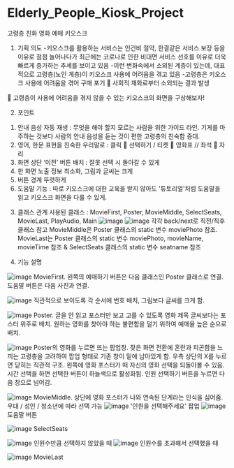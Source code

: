 # Elderly_People_Kiosk_Project

고령층 친화 영화 예매 키오스크

1) 기획 의도
-키오스크를 활용하는 서비스는 인건비 절약, 한결같은 서비스 보장 등을 이유로 점점 늘어나다가 최근에는 코로나로 인한 비대면 서비스 선호를 이유로 더욱 빠르게 증가하는 추세를 보이고 있음
-이런 변화속에서 소외된 계층이 있는데, 대표적으로 고령층(노인 계층)이 키오스크 사용에 어려움을 겪고 있음
-고령층은 키오스크 사용에 어려움을 겪어 구매 포기  사회적 재화로부터 소외되는 결과 발생

 고령층이 사용에 어려움을 겪지 않을 수 있는 키오스크의 화면을 구상해보자! 



2) 포인트
1. 안내 음성 자동 재생 : 무엇을 해야 할지 모르는 사람을 위한 가이드 라인. 기게를 마주하는 것보다 사람의 안내 음성을 듣는 것이 편한 고령층의 친숙함 증대.
2. 영어, 한문 표현을 친숙한 우리말로 : 클릭  선택하기 / 티켓  영화표 // 좌석  자리
3. 화면 상단 ‘이전’ 버튼 배치 : 잘못 선택 시 돌아갈 수 있게
4. 한 화면 노출 정보 최소화, 그림과 글씨는 크게 
5. 버튼 경계 뚜렷하게
6. 도움말 기능 : 따로 키오스크에 대한 교육을 받지 않아도 '튜토리얼'처럼 도움말을 읽고 키오스크 화면을 다룰 수 있게.



3) 클래스 관계
 사용된 클래스 : MovieFirst, Poster, MovieMiddle, SelectSeats, MovieLast, PlayAudio, Main
![image](https://user-images.githubusercontent.com/76686872/122487708-d6691180-d016-11eb-82f5-947c0bf3c9a0.png)
![image](https://user-images.githubusercontent.com/76686872/122487764-f7c9fd80-d016-11eb-83fe-a45b18ae4b6c.png)
각각 back/next로 직전/직후 클래스 참고
MovieMiddle은 Poster 클래스의 static 변수 moviePhoto 참조.
MovieLast는 Poster 클래스의 static 변수 moviePhoto, movieName, movieTime 참조 & SelectSeats 클래스의 static 변수 seatname 참조



4) 기능 설명

![image](https://user-images.githubusercontent.com/76686872/122488186-e9301600-d017-11eb-8868-77a9931f221f.png)
MovieFirst. 왼쪽의 예매하기 버튼은 다음 클래스인 Poster 클래스로 연결. 도움말 버튼은 다음 사진과 연결.

![image](https://user-images.githubusercontent.com/76686872/122489185-08c83e00-d01a-11eb-829e-699b6ae61ee6.png)
직관적으로 보이도록 각 순서에 번호 배치, 그림보다 글씨를 크게 함.


![image](https://user-images.githubusercontent.com/76686872/122488207-ef25f700-d017-11eb-8f38-db492063a341.png)
Poster. 글을 안 읽고 포스터만 보고 고를 수 있도록 영화 제목 글씨보다는 포스터 위주로 배치. 원하는 영화를 찾아야 하는 불편함을 덜기 위하여 예매율 높은 순으로 배치.

![image](https://user-images.githubusercontent.com/76686872/122488214-f1885100-d017-11eb-90d4-da29f7522e5a.png)
Poster의 영화를 누르면 뜨는 팝업창. 잦은 화면 전환에 혼란과 피곤함을 느끼는 고령층을 고려하여 팝업 형태로 기존 창이 밑에 남아있게 함. 우측 상단의 X를 누르면 닫히는 직관적 구조. 
왼쪽에 영화 포스터가 떠 자신의 영화 선택을 되돌아볼 수 있음. 시간 선택을 하면 선택한 버튼이 하늘색으로 활성화됨. 인원 선택하기 버튼을 누르면 다음 창으로 넘어감.

![image](https://user-images.githubusercontent.com/76686872/122488218-f3eaab00-d017-11eb-94af-bc7705363a8a.png)
MovieMiddle. 상단에 영화 포스터가 나와 연속된 단계라는 인식을 심어줌. 우대 / 성인 / 청소년에 따라 선택 가능
![image](https://user-images.githubusercontent.com/76686872/122489193-0c5bc500-d01a-11eb-9edd-2682f17825a7.png)
'인원을 선택해주세요' 팝업
![image](https://user-images.githubusercontent.com/76686872/122489197-0e258880-d01a-11eb-8936-4f63f7ce3f76.png)
도움말 버튼

![image](https://user-images.githubusercontent.com/76686872/122488222-f64d0500-d017-11eb-9f13-5267f965e7f6.png)
SelectSeats

![image](https://user-images.githubusercontent.com/76686872/122489200-11b90f80-d01a-11eb-8b42-d9daf969bab0.png)
인원수만큼 선택하지 않았을 때
![image](https://user-images.githubusercontent.com/76686872/122489206-1382d300-d01a-11eb-81be-ded4865276e8.png)
인원수를 초과해서 선택했을 때


![image](https://user-images.githubusercontent.com/76686872/122488224-f816c880-d017-11eb-9d0d-d2150a6afacb.png)
MovieLast




